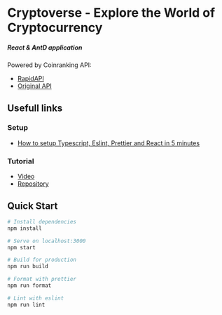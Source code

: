# Cryptoverse - Explore the World of Cryptocurrency

##### React & AntD application

Powered by Coinranking API:

- [RapidAPI](https://rapidapi.com/Coinranking/api/coinranking1/)
- [Original API](https://developers.coinranking.com/api)

## Usefull links

### Setup

- [How to setup Typescript, Eslint, Prettier and React in 5 minutes](https://itnext.io/how-to-setup-typescript-eslint-prettier-and-react-in-5-minutes-44cfe8af5081)

### Tutorial

- [Video](https://www.youtube.com/watch?v=9DDX3US3kss&ab_channel=JavaScriptMastery)
- [Repository](https://github.com/adrianhajdin/project_cryptoverse)

## Quick Start

```bash
# Install dependencies
npm install

# Serve on localhost:3000
npm start

# Build for production
npm run build

# Format with prettier
npm run format

# Lint with eslint
npm run lint
```
